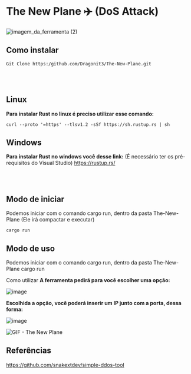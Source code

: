 # The New Plane ✈️ (DoS Attack)

![imagem_da_ferramenta (2)](https://github.com/Dragonit3/The-New-Plane/assets/123481273/b56e5e41-a9fb-4fcc-9544-af51c2d3a785)

## Como instalar 
```
Git Clone https:/github.com/Dragonit3/The-New-Plane.git
```

<br/> 
<br/> 


## Linux
**Para instalar Rust no linux é preciso utilizar esse comando:** 
```
curl --proto '=https' --tlsv1.2 -sSf https://sh.rustup.rs | sh
```


## Windows
**Para instalar Rust no windows você desse link:** (É necessário ter os pré-requisitos do Visual Studio) https://rustup.rs/ 


<br/> 
<br/> 


## Modo de iniciar
Podemos iniciar com o comando cargo run, dentro da pasta The-New-Plane (Ele irá compactar e executar)
```
cargo run
```

## Modo de uso
Podemos iniciar com o comando cargo run, dentro da pasta The-New-Plane
cargo run


Como utilizar
**A ferramenta pedirá para você escolher uma opção:**

![image](https://github.com/Dragonit3/The-New-Plane/assets/123481273/9a9d8576-2dee-409e-8e00-cf7beab96b3a)

**Escolhida a opção, você poderá inserir um IP junto com a porta, dessa forma:**

![image](https://github.com/Dragonit3/The-New-Plane/assets/123481273/c3867460-8d98-401f-891a-107461bcba3a)



![GIF - The New Plane](https://github.com/Dragonit3/The-New-Plane/assets/160602980/3952825f-2be4-4521-8eac-71dce7dfba2d)

## Referências
https://github.com/snakextdev/simple-ddos-tool 

